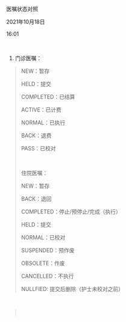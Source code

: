 医嘱状态对照

2021年10月18日

16:01

 

1.  门诊医嘱：

> NEW：暂存
>
> HELD：提交
>
> COMPLETED：已结算
>
> ACTIVE：已计费
>
> NORMAL：已执行
>
> BACK：退费
>
> PASS：已校对
>
>  
>
> 住院医嘱：
>
> NEW：暂存
>
> BACK：退回
>
> COMPLETED：停止/预停止/完成（执行）
>
> HELD：提交
>
> NORMAL：已校对
>
> SUSPENDED：预作废
>
> OBSOLETE：作废
>
> CANCELLED：不执行
>
> NULLFIED: 提交后删除（护士未校对之前）

 

>  
